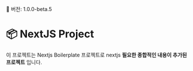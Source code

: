 📮 버전: 1.0.0-beta.5

# 📦 NextJS Project

이 프로젝트는 Nextjs Boilerplate 프로젝트로 nextjs **필요한 종합적인 내용이 추가된 프로젝트** 입니다.
